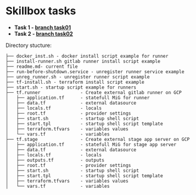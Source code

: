 # Skillbox tasks

- **Task 1 - [branch task01](https://gitlab.skillbox.ru/-/ide/project/sergei_soroka/devops-engineer-basics/tree/task01/-/readme.md/)**
- **Task 2 - [branch task02](https://gitlab.skillbox.ru/-/ide/project/sergei_soroka/devops-engineer-basics/tree/task02/-/readme.md/)**

Directory stucture:
```
├── docker_inst.sh - docker install script example for runner
├── install-runner.sh gitlab runner install script example 
├── readme.md- current file
├── run-before-shutdown.service - unregister runner service example
├── unreg_runner.sh - unregister runner script example
├── tf-install.sh - terraform install script example
├── start.sh - startup script example for runners
├── tf.runner               - Create external gitlab runner on GCP
│   ├── application.tf      - statefull MiG for runner
│   ├── data.tf             - external datasource
│   ├── locals.tf           - locals
│   ├── root.tf             - provider settings
│   ├── start.sh            - startup shell script
│   ├── start.tpl           - startup shell script template
│   ├── terraform.tfvars    - variables values
│   └── vars.tf             - variables 
├── tf.stage                - Create external stage app server on GCP
│   ├── application.tf      - statefull MiG for stage app server
│   ├── data.tf             - external datasource
│   ├── locals.tf           - locals
│   ├── outputs.tf          - outputs
│   ├── root.tf             - provider settings
│   ├── start.sh            - startup shell script
│   ├── start.tpl           - startup shell script template
│   ├── terraform.tfvars    - variables values
│   └── vars.tf             - variables
```
